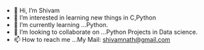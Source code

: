 - 👋 Hi, I’m Shivam
- 👀 I’m interested in learning new things in C,Python
- 🌱 I’m currently learning ...Python.
- 💞️ I’m looking to collaborate on ...Python Projects in Data science.
- 📫 How to reach me ...My Mail: shivamnath@gmail.com

<!---
shivamnath027/shivamnath027 is a ✨ special ✨ repository because its `README.md` (this file) appears on your GitHub profile.
You can click the Preview link to take a look at your changes.
--->
